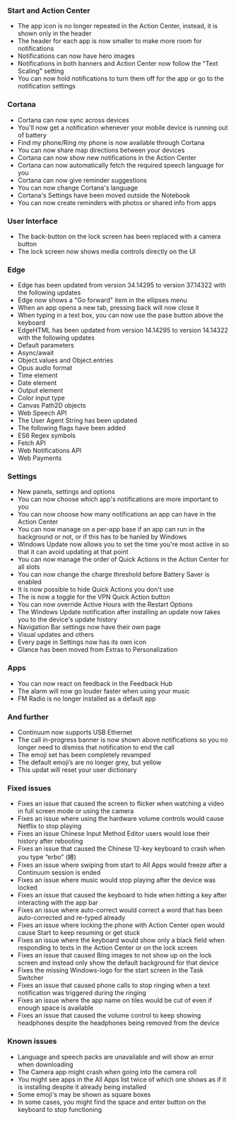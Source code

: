 ### Start and Action Center
- The app icon is no longer repeated in the Action Center, instead, it is shown only in the header
- The header for each app is now smaller to make more room for notifications
- Notifications can now have hero images
- Notifications in both banners and Action Center now follow the "Text Scaling" setting
- You can now hold notifications to turn them off for the app or go to the notification settings

### Cortana
- Cortana can now sync across devices
 - You'll now get a notification whenever your mobile device is running out of battery
 - Find my phone/Ring my phone is now available through Cortana
 - You can now share map directions between your devices
- Cortana can now show new notifications in the Action Center
- Cortana can now automatically fetch the required speech language for you
- Cortana can now give reminder suggestions
- You can now change Cortana's language
- Cortana's Settings have been moved outside the Notebook
- You can now create reminders with photos or shared info from apps

### User Interface
- The back-button on the lock screen has been replaced with a camera button
- The lock screen now shows media controls directly on the UI

### Edge
- Edge has been updated from version 34.14295 to version 37.14322 with the following updates
 - Edge now shows a "Go forward" item in the ellipses menu
 - When an app opens a new tab, pressing back will now close it
 - When typing in a text box, you can now use the pase button above the keyboard
- EdgeHTML has been updated from version 14.14295 to version 14.14322 with the following updates 
 - Default parameters
 - Async/await
 - Object.values and Object.entries
 - Opus audio format
 - Time element
 - Date element
 - Output element
 - Color input type
 - Canvas Path2D objects
 - Web Speech API
 - The User Agent String has been updated
- The following flags have been added 
 - ES6 Regex symbols
 - Fetch API
 - Web Notifications API
 - Web Payments

### Settings
- New panels, settings and options
 - You can now choose which app's notifications are more important to you
 - You can now choose how many notifications an app can have in the Action Center
 - You can now manage on a per-app base if an app can run in the background or not, or if this has to be hanled by Windows
 - Windows Update now allows you to set the time you're most active in so that it can avoid updating at that point
 - You can now manage the order of Quick Actions in the Action Center for all slots
 - You can now change the charge threshold before Battery Saver is enabled
 - It is now possible to hide Quick Actions you don't use
 - The is now a toggle for the VPN Quick Action button
 - You can now override Active Hours with the Restart Options
 - The Windows Update notification after installing an update now takes you to the device's update history
 - Navigation Bar settings now have their own page
- Visual updates and others
 - Every page in Settings now has its own icon
 - Glance has been moved from Extras to Personalization

### Apps
- You can now react on feedback in the Feedback Hub
- The alarm will now go louder faster when using your music
- FM Radio is no longer installed as a default app

### And further
- Continuum now supports USB Ethernet
- The call in-progress banner is now shown above notifications so you no longer need to dismiss that notification to end the call
- The emoji set has been completely revamped
- The default emoji’s are no longer grey, but yellow
- This updat will reset your user dictionary

### Fixed issues
- Fixes an issue that caused the screen to flicker when watching a video in full screen mode or using the camera
- Fixes an issue where using the hardware volume controls would cause Netflix to stop playing
- Fixes an issue Chinese Input Method Editor users would lose their history after rebooting
- Fixes an issue that caused the Chinese 12-key keyboard to crash when you type “erbo” (㜦)
- Fixes an issue where swiping from start to All Apps would freeze after a Continuum session is ended
- Fixes an issue where music would stop playing after the device was locked
- Fixes an issue that caused the keyboard to hide when hitting a key after interacting with the app bar
- Fixes an issue where auto-correct would correct a word that has been auto-corrected and re-typed already
- Fixes an issue where locking the phone with Action Center open would cause Start to keep resuming or get stuck
- Fixes an issue where the keyboard would show only a black field when responding to texts in the Action Center or on the lock screen
- Fixes an issue that caused Bing images to not show up on the lock screen and instead only show the default background for that device
- Fixes the missing Windows-logo for the start screen in the Task Switcher
- Fixes an issue that caused phone calls to stop ringing when a text notification was triggered during the ringing
- Fixes an issue where the app name on tiles would be cut of even if enough space is available
- Fixes an issue that caused the volume control to keep showing headphones despite the headphones being removed from the device

### Known issues
- Language and speech packs are unavailable and will show an error when downloading
- The Camera app might crash when going into the camera roll
- You might see apps in the All Apps list twice of which one shows as if it is installing despite it already being installed
- Some emoji's may be shown as square boxes
- In some cases, you might find the space and enter button on the keyboard to stop functioning